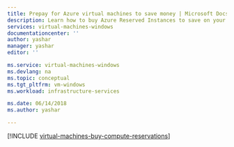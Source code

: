```yaml
---
title: Prepay for Azure virtual machines to save money | Microsoft Docs
description: Learn how to buy Azure Reserved Instances to save on your compute costs.
services: virtual-machines-windows
documentationcenter: ''
author: yashar
manager: yashar
editor: ''

ms.service: virtual-machines-windows
ms.devlang: na
ms.topic: conceptual
ms.tgt_pltfrm: vm-windows
ms.workload: infrastructure-services

ms.date: 06/14/2018
ms.author: yashar

---
```

[!INCLUDE [virtual-machines-buy-compute-reservations](../../../includes/virtual-machines-common-prepay-reserved-vm-instances.md)]

